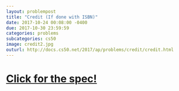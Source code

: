 ```yaml
---
layout: problempost
title: "Credit (If done with ISBN)"
date: 2017-10-24 00:08:00 -0400
due: 2017-10-30 23:59:59
categories: problems
subcategories: cs50
image: credit2.jpg
outurl: http://docs.cs50.net/2017/ap/problems/credit/credit.html
---
```


# [Click for the spec!]({{page.outurl}})
